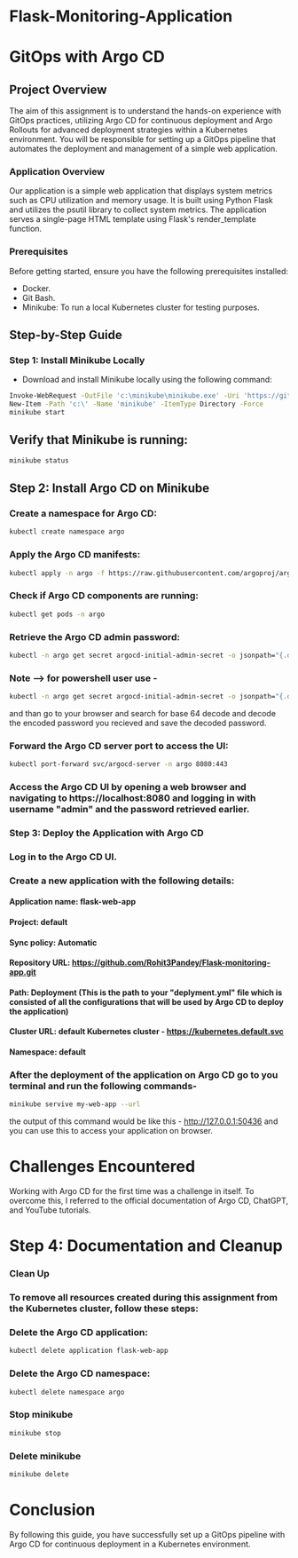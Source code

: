 # Flask-Monitoring-Application
# GitOps with Argo CD

## Project Overview

The aim of this assignment is to understand the hands-on experience with GitOps practices, utilizing Argo CD for continuous deployment and Argo Rollouts for advanced deployment strategies within a Kubernetes environment. You will be responsible for setting up a GitOps pipeline that automates the deployment and management of a simple web application.

### Application Overview

Our application is a simple web application that displays system metrics such as CPU utilization and memory usage. It is built using Python Flask and utilizes the psutil library to collect system metrics. The application serves a single-page HTML template using Flask's render_template function.

### Prerequisites

Before getting started, ensure you have the following prerequisites installed:

- Docker.
- Git Bash.
- Minikube: To run a local Kubernetes cluster for testing purposes.

## Step-by-Step Guide

### Step 1: Install Minikube Locally

- Download and install Minikube locally using the following command:

```bash
Invoke-WebRequest -OutFile 'c:\minikube\minikube.exe' -Uri 'https://github.com/kubernetes/minikube/releases/latest/download/minikube-windows-amd64.exe' -UseBasicParsing
New-Item -Path 'c:\' -Name 'minikube' -ItemType Directory -Force
minikube start
```
## Verify that Minikube is running:
```bash
minikube status
```
## Step 2: Install Argo CD on Minikube
### Create a namespace for Argo CD:

```bash
kubectl create namespace argo
```
### Apply the Argo CD manifests:

```bash
kubectl apply -n argo -f https://raw.githubusercontent.com/argoproj/argo-cd/stable/manifests/install.yaml
```
### Check if Argo CD components are running:

```bash
kubectl get pods -n argo
```
### Retrieve the Argo CD admin password:

```bash
kubectl -n argo get secret argocd-initial-admin-secret -o jsonpath="{.data.password}" | base64 --decode 
```
### Note --> for powershell user use - 
```bash
kubectl -n argo get secret argocd-initial-admin-secret -o jsonpath="{.data.password}" 
```
and than go to your browser and search for base 64 decode and decode the encoded password you recieved and save the decoded password.  

### Forward the Argo CD server port to access the UI:
```bash
kubectl port-forward svc/argocd-server -n argo 8080:443
```
### Access the Argo CD UI by opening a web browser and navigating to https://localhost:8080 and logging in with username "admin" and the password retrieved earlier.

### Step 3: Deploy the Application with Argo CD
### Log in to the Argo CD UI.

### Create a new application with the following details:

#### Application name: flask-web-app
#### Project: default
#### Sync policy: Automatic
#### Repository URL: https://github.com/Rohit3Pandey/Flask-monitoring-app.git
#### Path: Deployment (This is the path to your "deplyment.yml" file which is consisted of all the configurations that will be used by Argo CD to deploy the application)  
#### Cluster URL: default Kubernetes cluster - https://kubernetes.default.svc
#### Namespace: default

### After the deployment of the application on Argo CD go to you terminal and run the following commands- 

```bash
minikube servive my-web-app --url 
```
the output of this command would be like this - http://127.0.0.1:50436 and you can use this to access your application on browser. 
# Challenges Encountered
Working with Argo CD for the first time was a challenge in itself. To overcome this, I referred to the official documentation of Argo CD, ChatGPT, and YouTube tutorials.

# Step 4: Documentation and Cleanup
### Clean Up
### To remove all resources created during this assignment from the Kubernetes cluster, follow these steps:

### Delete the Argo CD application:

```bash
kubectl delete application flask-web-app
```
### Delete the Argo CD namespace:

```bash
kubectl delete namespace argo
```
### Stop minikube

```bash
minikube stop
```
### Delete minikube

```bash
minikube delete
```

# Conclusion
By following this guide, you have successfully set up a GitOps pipeline with Argo CD for continuous deployment in a Kubernetes environment.




